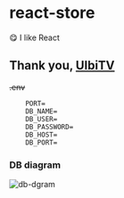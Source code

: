 # react-store

:yum: I like React 

## Thank you, [UlbiTV](https://www.youtube.com/c/UlbiTV)

~~.env~~

```
    PORT=
    DB_NAME=
    DB_USER=
    DB_PASSWORD=
    DB_HOST=
    DB_PORT=
```

### DB diagram
![db-dgram](https://i.ibb.co/0C765Dc/drawio.png "BD-dgram")
